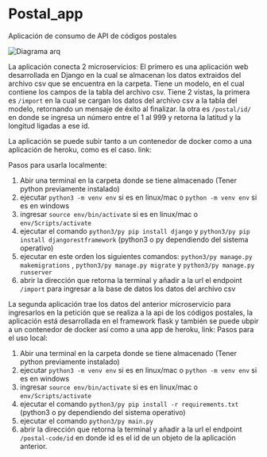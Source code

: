 # Postal_app
Aplicación de consumo de API de códigos postales

![Diagrama arq](https://user-images.githubusercontent.com/90158740/153053250-7efce91d-88ea-4235-a918-58ab0934965d.png)

La aplicación conecta 2 microservicios:
El primero es una aplicación web desarrollada en Django en la cual se almacenan los datos extraidos del archivo csv que se encuentra en la carpeta.
Tiene un modelo, en el cual contiene los campos de la tabla del archivo csv.
Tiene 2 vistas, la primera es `/import` en la cual se cargan los datos del archivo csv a la tabla del modelo, retornando un mensaje de éxito al finalizar.
la otra es `/postal/id/` en donde se ingresa un número entre el 1 al 999 y retorna la latitud y la longitud ligadas a ese id.

La aplicación se puede subir tanto a un contenedor de docker como a una aplicación de heroku, como es el caso.
link: 

Pasos para usarla localmente:
1. Abir una terminal en la carpeta donde se tiene almacenado (Tener python previamente instalado)
2. ejecutar `python3 -m venv env` si es en linux/mac o `python -m venv env`  si es en windows
3. ingresar `source env/bin/activate` si es en linux/mac o `env/Scripts/activate`
4. ejecutar el comando `python3/py pip install django` y `python3/py pip install djangorestframework`  (python3 o py dependiendo del sistema operativo)
5. ejecutar en este orden los siguientes comandos: `python3/py manage.py makemigrations` , `python3/py manage.py migrate` y `python3/py manage.py runserver`
6. abrir la dirección que retorna la terminal y añadir a la url el endpoint `/import` para ingresar a la base de datos los datos del archivo csv


La segunda aplicación trae los datos del anterior microservicio para ingresarlos en la petición que se realiza a la api de los códigos postales, la aplicación está desarrollada en el framework flask y también se puede ubpir a un contenedor de docker así como a una app de heroku, link:
Pasos para el uso local: 
1. Abir una terminal en la carpeta donde se tiene almacenado (Tener python previamente instalado)
2. ejecutar `python3 -m venv env` si es en linux/mac o `python -m venv env` si es en windows
3. ingresar `source env/bin/activate` si es en linux/mac o `env/Scripts/activate`
4. ejecutar el comando `python3/py pip install -r requirements.txt` (python3 o py dependiendo del sistema operativo)
5. ejecutar el comando `python3/py main.py`
6.  abrir la dirección que retorna la terminal y añadir a la url el endpoint `/postal-code/id` en donde id es el id de un objeto de la aplicación anterior.

